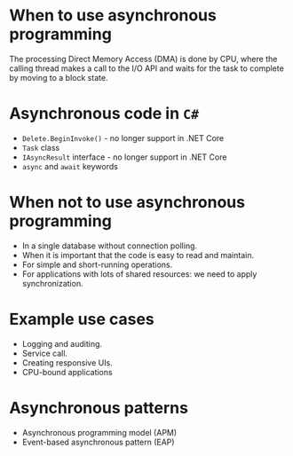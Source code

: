 # When to use asynchronous programming
The processing Direct Memory Access (DMA) is done by CPU, where the calling thread makes a call to the I/O API and waits for the task to complete by moving to a block state.
# Asynchronous code in `C#`
- `Delete.BeginInvoke()` - no longer support in .NET Core
- `Task` class
- `IAsyncResult` interface - no longer support in .NET Core
- `async` and `await` keywords
# When not to use asynchronous programming
- In a single database without connection polling.
- When it is important that the code is easy to read and maintain.
- For simple and short-running operations.
- For applications with lots of shared resources: we need to apply synchronization.
# Example use cases
- Logging and auditing.
- Service call.
- Creating responsive UIs.
- CPU-bound applications
# Asynchronous patterns
- Asynchronous programming model (APM)
- Event-based asynchronous pattern (EAP)